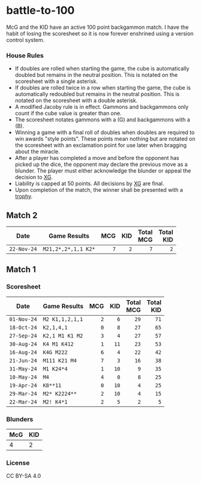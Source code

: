 # battle-to-100

McG and the KID have an active 100 point backgammon match. I have the habit
of losing the scoresheet so it is now forever enshrined using a version
control system.

### House Rules

- If doubles are rolled when starting the game, the cube is automatically
doubled but remains in the neutral position. This is notated on the
scoresheet with a single asterisk.
- If doubles are rolled twice in a row when starting the game, the cube
is automatically redoubled but remains in the neutral position. This is
notated on the scoresheet with a double asterisk.
- A modified Jacoby rule is in effect. Gammons and backgammons only count
if the cube value is greater than one.
- The scoresheet notates gammons with a (G) and backgammons with a (B).
- Winning a game with a final roll of doubles when doubles are required
to win awards "style points". These points mean nothing but are notated on the
scoresheet with an exclamation point for use later when bragging about the
miracle.
- After a player has completed a move and before the opponent has picked up
the dice, the opponent may declare the previous move as a blunder. The player must
either acknowledge the blunder or appeal the decision to [XG](https://www.extremegammon.com/).
- Liability is capped at 50 points.
All decisions by [XG](https://www.extremegammon.com/) are final. 
- Upon completion of the match, the winner shall be presented with a [trophy](https://www.yourprops.com/Puggy-Weaver-Bowling-Record-Trophy-original-set-dressing-pieces-Married-With-Children-TV-1987-YP821656.html).

## Match 2

| Date        | Game Results        | MCG  | KID  | Total<br/>MCG | Total<br/>KID |
|-------------|---------------------|-----:|-----:|--------------:|--------------:|
| `22-Nov-24` | `M21,2*,2*,1,1 K2*` |  `7` |  `2` |           `7` |          `2`  | 


## Match 1

### Scoresheet

| Date        | Game Results      | MCG  | KID  | Total<br/>MCG | Total<br/>KID |
|-------------|-------------------|-----:|-----:|--------------:|--------------:|
| `01-Nov-24` | `M2 K1,1,2,1,1`   |  `2` |  `6` |          `29` |         `71`  | 
| `18-Oct-24` | `K2,1,4,1`        |  `0` |  `8` |          `27` |         `65`  |
| `27-Sep-24` | `K2,1 M1 K1 M2`   |  `3` |  `4` |          `27` |         `57`  |
| `30-Aug-24` | `K4 M1 K412`      |  `1` | `11` |          `23` |         `53`  |
| `16-Aug-24` | `K4G M222`        |  `6` |  `4` |          `22` |         `42`  |
| `21-Jun-24` | `M111 K21 M4`     |  `7` |  `3` |          `16` |         `38`  | 
| `31-May-24` | `M1 K24*4`        |  `1` | `10` |           `9` |         `35`  |
| `10-May-24` | `M4`              |  `4` |  `0` |           `8` |         `25`  |
| `19-Apr-24` | `K8**11`          |  `0` | `10` |           `4` |         `25`  |
| `29-Mar-24` | `M2* K2224**`     |  `2` | `10` |           `4` |         `15`  | 
| `22-Mar-24` | `M2! K4*1`        |  `2` |  `5` |           `2` |          `5`  |

### Blunders

| McG | KID |
|-----|-----|
| 4   | 2   |

### License

CC BY-SA 4.0
